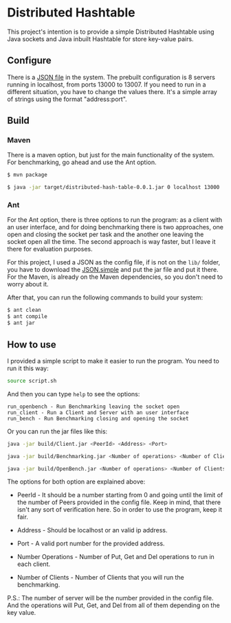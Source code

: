 # Distributed Hashtable

This project's intention is to provide a simple Distributed Hashtable using Java sockets
and Java inbuilt Hashtable for store key-value pairs.

## Configure

There is a [JSON file](https://code.google.com/p/json-simple/) in the system. The prebuilt configuration is 8 servers running in localhost,
from ports 13000 to 13007. If you need to run in a different situation, you have to change the values
there. It's a simple array of strings using the format "address:port".

## Build
### Maven

There is a maven option, but just for the main functionality of the system.
For benchmarking, go ahead and use the Ant option.

```sh
$ mvn package
```

```sh
$ java -jar target/distributed-hash-table-0.0.1.jar 0 localhost 13000
```

### Ant

For the Ant option, there is three options to run the program: as a client with an user
interface, and for doing benchmarking there is two approaches, one open and closing the socket
per task and the another one leaving the socket open all the time. The second approach is way
faster, but I leave it there for evaluation purposes.

For this project, I used a JSON as the config file, if is not on the `lib/` folder, you have to download the [JSON.simple](https://code.google.com/p/json-simple/) and put the jar file and put it there. For the Maven,
is already on the Maven dependencies, so you don't need to worry about it.

After that, you can run the following commands to build your system:

```sh
$ ant clean
$ ant compile
$ ant jar
```

## How to use

I provided a simple script to make it easier to run the program. You need to run it this way:

```sh
source script.sh
```

And then you can type `help` to see the options:

```
run_openbench - Run Benchmarking leaving the socket open
run_client - Run a Client and Server with an user interface
run_bench - Run Benchmarking closing and opening the socket
```

Or you can run the jar files like this:
```sh
java -jar build/Client.jar <PeerId> <Address> <Port>

java -jar build/Benchmarking.jar <Number of operations> <Number of Clients>

java -jar build/OpenBench.jar <Number of operations> <Number of Clients>
```

The options for both option are explained above:

* PeerId - It should be a number starting from 0 and going until the limit of
the number of Peers provided in the config file. Keep in mind, that there isn't
any sort of verification here. So in order to use the program, keep it fair.

* Address - Should be localhost or an valid ip address.

* Port - A valid port number for the provided address.

* Number Operations - Number of Put, Get and Del operations to run in each client.

* Number of Clients - Number of Clients that you will run the benchmarking.

P.S.: The number of server will be the number provided in the config file.
And the operations will Put, Get, and Del from all of them depending on the key value.
